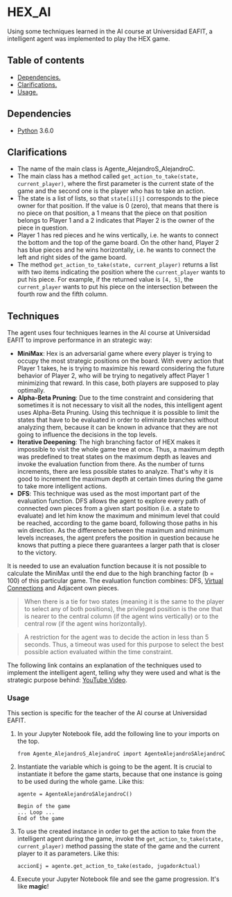 # HEX_AI

Using some techniques learned in the AI course at Universidad EAFIT, a intelligent agent was implemented to play the HEX game.

## Table of contents
  * [Dependencies.](#dependencies)
  * [Clarifications.](#clarifications)
  * [Usage.](#usage)

## Dependencies
- [Python] 3.6.0

## Clarifications
  - The name of the main class is Agente_AlejandroS_AlejandroC.
  - The main class has a method called ``get_action_to_take(state, current_player)``, where the first parameter is the current state of the game and the second one is the player who has to take an action.
  - The state is a list of lists, so that ``state[i][j]`` corresponds to the piece owner for that position. If the value is 0 (zero), that means that there is no piece on that position, a 1 means that the piece on that position belongs to Player 1 and a 2 indicates that Player 2 is the owner of the piece in question.
  - Player 1 has red pieces and he wins vertically, i.e. he wants to connect the bottom and the top of the game board. On the other hand, Player 2 has blue pieces and he wins horizontally, i.e. he wants to connect the left and right sides of the game board.
  -  The method ``get_action_to_take(state, current_player)`` returns a list with two items indicating the position where the ``current_player`` wants to put his piece. For example, if the returned value is ``[4, 5]``, the ``current_player`` wants to put his piece on the intersection between the fourth row and the fifth column.

## Techniques
The agent uses four techniques learnes in the AI course at Universidad EAFIT to improve performance in an strategic way:
  - **MiniMax**: Hex is an adversarial game where every player is trying to occupy the most strategic positions on the board. With every action that Player 1 takes, he is trying to maximize his reward considering the future behavior of  Player 2, who will be trying to negatively affect Player 1 minimizing that reward. In this case, both players are supposed to play optimally. 
  - **Alpha-Beta Pruning**: Due to the time constraint and considering that sometimes it is not necessary to visit all the nodes, this intelligent agent uses Alpha-Beta Pruning. Using this technique it is possible to limit the states that have to be evaluated in order to eliminate branches without analyzing them, because it can be known in advance that they are not going to influence the decisions in the top levels.
  - **Iterative Deepening**: The high branching factor of HEX makes it impossible to visit the whole game tree at once. Thus, a maximum depth was predefined to treat states on the maximum depth as leaves and invoke the evaluation function from there. As the number of turns increments, there are less possible states to analyze. That's why it is good to increment the maximum depth at certain times during the game to take more intelligent actions.
  - **DFS**: This technique was used as the most important part of the evaluation function. DFS allows the agent to explore every path of connected own pieces from a given start position (i.e. a state to evaluate) and let him know the maximum and minimum level that could be reached, according to the game board, following those paths in his win direction. As the difference between the maximum and minimum levels increases, the agent prefers the position in question because he knows that putting a piece there guarantees a larger path that is closer to the victory.

It is needed to use an evaluation function because it is not possible to calculate the MiniMax until the end due to the high branching factor (b = 100) of this particular game. The evaluation function combines: DFS, [Virtual Connections] and Adjacent own pieces.

> When there is a tie for two states (meaning it is the same to the player to select any of both positions), the privileged position is the one that is nearer to the central column (if the agent wins vertically) or to the central row (if the agent wins horizontally).

> A restriction for the agent was to decide the action in less than 5 seconds. Thus, a timeout was used for this purpose to select the best possible action evaluated within the time constraint.

The following link contains an explanation of the techniques used to implement the intelligent agent, telling why they were used and what is the strategic purpose behind: [YouTube Video].

### Usage
This section is specific for the teacher of the AI course at Universidad EAFIT.

1. In your Jupyter Notebook file, add the following line to your imports on the top.

    ```ssh
    from Agente_AlejandroS_AlejandroC import AgenteAlejandroSAlejandroC
    ```

2. Instantiate the variable which is going to be the agent. It is crucial to instantiate it before the game starts, because that one instance is going to be used during the whole game. Like this:

    ```ssh
    agente = AgenteAlejandroSAlejandroC()
    
    Begin of the game
    ... Loop ...
    End of the game
    ```

3. To use the created instance in order to get the action to take from the intelligent agent during the game, invoke the ``get_action_to_take(state, current_player)`` method passing the state of the game and the current player to it as parameters. Like this:

    ```ssh
    accionEj = agente.get_action_to_take(estado, jugadorActual)
    ```

4. Execute your Jupyter Notebook file and see the game progression. It's like **magic**!

[Python]: <https://www.python.org/downloads/>
[Virtual Connections]: <http://www.cs.middlebury.edu/~esarich/HexPaper.pdf>
[YouTube Video]: <https://www.youtube.com/watch?v=98I_ST9GZSE&t=4870s>

